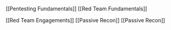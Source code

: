 [[Pentesting Fundamentals]]     [[Red Team Fundamentals]]


[[Red Team Engagements]]    [[Passive Recon]]   [[Passive Recon]]